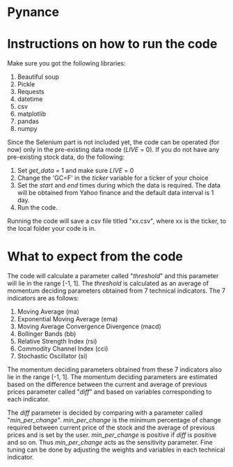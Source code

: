 # Pynance

# Instructions on how to run the code

Make sure you got the following libraries:

01) Beautiful soup
02) Pickle
03) Requests
04) datetime
05) csv
06) matplotlib
07) pandas
08) numpy

Since the Selenium part is not included yet, the code can be operated (for now) only in the pre-existing data mode (_LIVE_ = 0).
If you do not have any pre-existing stock data, do the following:
1. Set _get_data_ = 1 and make sure _LIVE_ = 0
2. Change the 'GC=F' in the $ticker$ variable for a ticker of your choice
3. Set the _start_ and _end_ times during which the data is required. The data will be obtained from Yahoo finance and the default data interval is 1 day. 
4. Run the code.

Running the code will save a csv file titled "xx.csv", where xx is the ticker, to the local folder your code is in.

# What to expect from the code

The code will calculate a parameter called "_threshold_" and this parameter will lie in the range [-1, 1]. The _threshold_ is calculated as an average of momentum deciding parameters obtained from 7 technical indicators. The 7 indicators are as follows:
1. Moving Average (ma)
2. Exponential Moving Average (ema)
3. Moving Average Convergence Divergence (macd)
4. Bollinger Bands (bb)
5. Relative Strength Index (rsi)
6. Commodity Channel Index (cci)
7. Stochastic Oscillator (si)

The momentum deciding parameters obtained from these 7 indicators also lie in the range [-1, 1]. The momentum deciding parameters are estimated based on the difference between the current and average of previous prices parameter called "_diff_" and based on variables corresponding to each indicator.

The _diff_ parameter is decided by comparing with a parameter called "_min_per_change_". _min_per_change_ is the minimum percentage of change required between current price of the stock and the average of previous prices and is set by the user. _min_per_change_ is positive if _diff_ is positive and so on. Thus _min_per_change_ acts as the sensitivity parameter. Fine tuning can be done by adjusting the weights and variables in each technical indicator.
